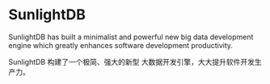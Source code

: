 # SunlightDB
SunlightDB has built a minimalist and powerful new big data development engine which greatly enhances software development productivity.

SunlightDB 构建了一个极简、强大的新型 大数据开发引擎，大大提升软件开发生产力。


